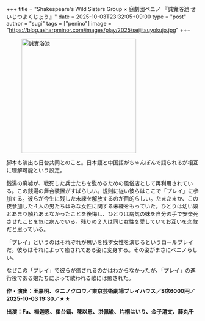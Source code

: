 +++
title = "Shakespeare's Wild Sisters Group × 庭劇団ペニノ 『誠實浴池 せいじつよくじょう』"
date = 2025-10-03T23:32:05+09:00
type = "post"
author = "sugi"
tags = ["penino"]
image = "https://blog.asharpminor.com/images/play/2025/seijitsuyokujo.jpg"
+++
<figure class="alignleft"><img src="/images/play/2025/seijitsuyokujo.jpg" alt="誠實浴池" style="width: 300px !important;"></figure>

脚本も演出も日台共同とのこと。日本語と中国語がちゃんぽんで語られるが相互に理解可能という設定。

銭湯の廃墟が、戦死した兵士たちを慰めるための風俗店として再利用されている。この銭湯の舞台装置がすばらしい。規則に従い彼らはここで「プレイ」に参加する。彼らが今生に残した未練を解放するのが目的らしい。たまたまか、この夜参加した４人の男たちはみな女性に関する未練をもっていた。ひとりは幼い娘とあまり触れあえなかったことを後悔し、ひとりは病気の妹を自分の手で安楽死させたことを気に病んでいる。残りの２人は同じ女性を愛していてお互いを恋敵だと思っている。

「プレイ」というのはそれぞれが思いを残す女性を演じるというロールプレイだ。彼らはそれによって癒されてある姿に変身する。その姿がまさにペニノらしい。

なぜこの「プレイ」で彼らが癒されるのかはわからなかったが、「プレイ」の進行役である娘たちによって歌われる歌には癒された。

**作・演出：王嘉明、タニノクロウ／東京芸術劇場プレイハウス／S席6000円／2025-10-03 19:30／★★**

**出演：Fa、楊迦恩、崔台鎬、陳以恩、洪佩瑜、片桐はいり、金子清文、藤丸千**